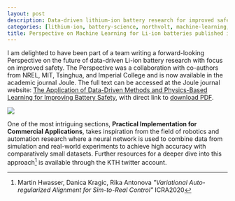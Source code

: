```yaml
---
layout: post
description: Data-driven lithium-ion battery research for improved safety
categories: [lithium-ion, battery-science, northvolt, machine-learning, neural-network, imperial-college-london, mit, nrel, tsinghua]
title: Perspective on Machine Learning for Li-ion batteries published in Joule
---
```


I am delighted to have been part of a team writing a forward-looking Perspective on the future of data-driven Li-ion battery research with focus on improved safety. The Perspective was a collaboration with co-authors from NREL, MIT, Tsinghua, and Imperial College and is now available in the academic journal Joule. The full text can be accessed at the Joule journal website: [The Application of Data-Driven Methods and Physics-Based Learning for Improving Battery Safety](https://www.sciencedirect.com/science/article/pii/S2542435120305626), with direct link to [download PDF](https://www.sciencedirect.com/science/article/pii/S2542435120305626/pdfft?isDTMRedir=true&download=true).

![](https://ars.els-cdn.com/content/image/1-s2.0-S2542435120305626-gr5.jpg)

One of the most intriguing sections, **Practical Implementation for Commercial Applications**, takes inspiration from the field of robotics and automation research where a neural network is used to combine data from simulation and real-world experiments to achieve high accuracy with comparatively small datasets. Further resources for a deeper dive into this approach[^1] is available through the KTH twitter account.

[^1]: Martin Hwasser, Danica Kragic, Rika Antonova *"Variational Auto-regularized Alignment for Sim-to-Real Control"* ICRA2020

